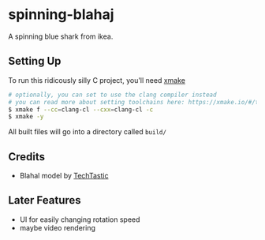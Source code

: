 # spinning-blahaj
A spinning blue shark from ikea.

## Setting Up
To run this ridicously silly C project, you'll need [xmake](https://xmake.io/)

```sh
# optionally, you can set to use the clang compiler instead
# you can read more about setting toolchains here: https://xmake.io/#/toolchain/builtin_toolchains
$ xmake f --cc=clang-cl --cxx=clang-cl -c
$ xmake -y
```

All built files will go into a directory called `build/`

## Credits
- Blahal model by [TechTastic](https://github.com/TechTastic)

## Later Features
- UI for easily changing rotation speed
- maybe video rendering
